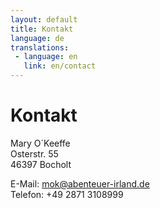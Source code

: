 ```yaml
---
layout: default
title: Kontakt
language: de
translations:
 - language: en
   link: en/contact
---
```

# Kontakt

Mary O´Keeffe  
Osterstr. 55  
46397 Bocholt

E-Mail: <mok@abenteuer-irland.de>  
Telefon: +49 2871 3108999

